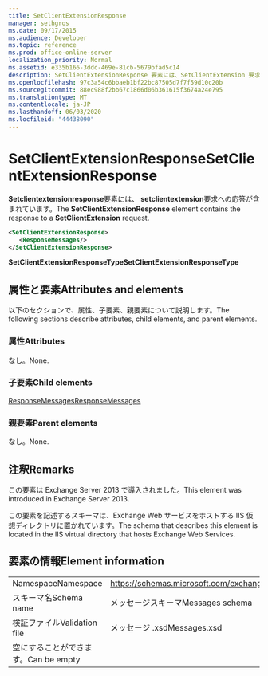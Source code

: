 ```yaml
---
title: SetClientExtensionResponse
manager: sethgros
ms.date: 09/17/2015
ms.audience: Developer
ms.topic: reference
ms.prod: office-online-server
localization_priority: Normal
ms.assetid: e335b166-3ddc-469e-81cb-5679bfad5c14
description: SetClientExtensionResponse 要素には、SetClientExtension 要求への応答が含まれています。
ms.openlocfilehash: 97c3a54c6bbaeb1bf22bc87505d7f7f59d10c20b
ms.sourcegitcommit: 88ec988f2bb67c1866d06b361615f3674a24e795
ms.translationtype: MT
ms.contentlocale: ja-JP
ms.lasthandoff: 06/03/2020
ms.locfileid: "44438090"
---
```

# <a name="setclientextensionresponse"></a><span data-ttu-id="d12af-103">SetClientExtensionResponse</span><span class="sxs-lookup"><span data-stu-id="d12af-103">SetClientExtensionResponse</span></span>

<span data-ttu-id="d12af-104">**Setclientextensionresponse**要素には、 **setclientextension**要求への応答が含まれています。</span><span class="sxs-lookup"><span data-stu-id="d12af-104">The **SetClientExtensionResponse** element contains the response to a **SetClientExtension** request.</span></span> 
  
```XML
<SetClientExtensionResponse>
   <ResponseMessages/>
</SetClientExtensionResponse>
```

 <span data-ttu-id="d12af-105">**SetClientExtensionResponseType**</span><span class="sxs-lookup"><span data-stu-id="d12af-105">**SetClientExtensionResponseType**</span></span>
## <a name="attributes-and-elements"></a><span data-ttu-id="d12af-106">属性と要素</span><span class="sxs-lookup"><span data-stu-id="d12af-106">Attributes and elements</span></span>

<span data-ttu-id="d12af-107">以下のセクションで、属性、子要素、親要素について説明します。</span><span class="sxs-lookup"><span data-stu-id="d12af-107">The following sections describe attributes, child elements, and parent elements.</span></span>
  
### <a name="attributes"></a><span data-ttu-id="d12af-108">属性</span><span class="sxs-lookup"><span data-stu-id="d12af-108">Attributes</span></span>

<span data-ttu-id="d12af-109">なし。</span><span class="sxs-lookup"><span data-stu-id="d12af-109">None.</span></span>
  
### <a name="child-elements"></a><span data-ttu-id="d12af-110">子要素</span><span class="sxs-lookup"><span data-stu-id="d12af-110">Child elements</span></span>

[<span data-ttu-id="d12af-111">ResponseMessages</span><span class="sxs-lookup"><span data-stu-id="d12af-111">ResponseMessages</span></span>](responsemessages.md)
  
### <a name="parent-elements"></a><span data-ttu-id="d12af-112">親要素</span><span class="sxs-lookup"><span data-stu-id="d12af-112">Parent elements</span></span>

<span data-ttu-id="d12af-113">なし。</span><span class="sxs-lookup"><span data-stu-id="d12af-113">None.</span></span>
  
## <a name="remarks"></a><span data-ttu-id="d12af-114">注釈</span><span class="sxs-lookup"><span data-stu-id="d12af-114">Remarks</span></span>

<span data-ttu-id="d12af-115">この要素は Exchange Server 2013 で導入されました。</span><span class="sxs-lookup"><span data-stu-id="d12af-115">This element was introduced in Exchange Server 2013.</span></span>
  
<span data-ttu-id="d12af-116">この要素を記述するスキーマは、Exchange Web サービスをホストする IIS 仮想ディレクトリに置かれています。</span><span class="sxs-lookup"><span data-stu-id="d12af-116">The schema that describes this element is located in the IIS virtual directory that hosts Exchange Web Services.</span></span>
  
## <a name="element-information"></a><span data-ttu-id="d12af-117">要素の情報</span><span class="sxs-lookup"><span data-stu-id="d12af-117">Element information</span></span>

|||
|:-----|:-----|
|<span data-ttu-id="d12af-118">Namespace</span><span class="sxs-lookup"><span data-stu-id="d12af-118">Namespace</span></span>  <br/> |https://schemas.microsoft.com/exchange/services/2006/messages  <br/> |
|<span data-ttu-id="d12af-119">スキーマ名</span><span class="sxs-lookup"><span data-stu-id="d12af-119">Schema name</span></span>  <br/> |<span data-ttu-id="d12af-120">メッセージスキーマ</span><span class="sxs-lookup"><span data-stu-id="d12af-120">Messages schema</span></span>  <br/> |
|<span data-ttu-id="d12af-121">検証ファイル</span><span class="sxs-lookup"><span data-stu-id="d12af-121">Validation file</span></span>  <br/> |<span data-ttu-id="d12af-122">メッセージ .xsd</span><span class="sxs-lookup"><span data-stu-id="d12af-122">Messages.xsd</span></span>  <br/> |
|<span data-ttu-id="d12af-123">空にすることができます。</span><span class="sxs-lookup"><span data-stu-id="d12af-123">Can be empty</span></span>  <br/> ||
   

